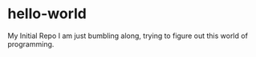 # hello-world
My Initial Repo
I am just bumbling along, trying to figure out this world of programming.
